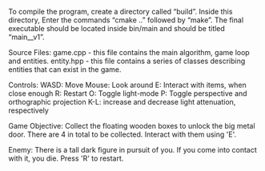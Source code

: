 To compile the program, create a directory called “build”. Inside this directory,
Enter the commands “cmake ..” followed by “make”. The final executable should be
located inside bin/main and should be titled “main__v1”.

Source Files:
game.cpp - this file contains the main algorithm, game loop and entities.
entity.hpp - this file contains a series of classes describing entities that can
	     exist in the game.

Controls:
	WASD: Move
	Mouse: Look around
	E: Interact with items, when close enough
	R: Restart
	O: Toggle light-mode
	P: Toggle perspective and orthographic projection
	K-L: increase and decrease light attenuation, respectively

Game Objective:
	Collect the floating wooden boxes to unlock the big metal door.
	There are 4 in total to be collected. Interact with them using 'E'.

Enemy: 
	There is a tall dark figure in pursuit of you. If you come into contact
	with it, you die. Press 'R' to restart.
